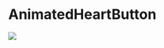 # AnimatedHeartButton
[![](https://jitpack.io/v/matdziu/AnimatedHeartButton.svg)](https://jitpack.io/#matdziu/AnimatedHeartButton)
